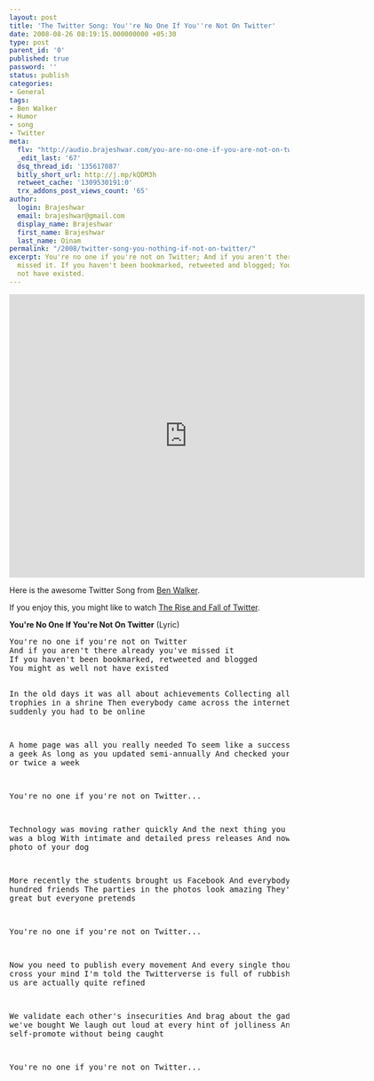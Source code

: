 ```yaml
---
layout: post
title: 'The Twitter Song: You''re No One If You''re Not On Twitter'
date: 2008-08-26 08:19:15.000000000 +05:30
type: post
parent_id: '0'
published: true
password: ''
status: publish
categories:
- General
tags:
- Ben Walker
- Humor
- song
- Twitter
meta:
  flv: "http://audio.brajeshwar.com/you-are-no-one-if-you-are-not-on-twitter.mp3\r\nhttp://audio.brajeshwar.com/you-are-no-one-if-you-are-not-on-twitter.jpg"
  _edit_last: '67'
  dsq_thread_id: '135617087'
  bitly_short_url: http://j.mp/kQDM3h
  retweet_cache: '1309530191:0'
  trx_addons_post_views_count: '65'
author:
  login: Brajeshwar
  email: brajeshwar@gmail.com
  display_name: Brajeshwar
  first_name: Brajeshwar
  last_name: Oinam
permalink: "/2008/twitter-song-you-nothing-if-not-on-twitter/"
excerpt: You're no one if you're not on Twitter; And if you aren't there already you've
  missed it. If you haven't been bookmarked, retweeted and blogged; You might as well
  not have existed.
---
```

<p><iframe title="YouTube video player" width="640" height="510" src="http://www.youtube.com/embed/dYP-wBaqQAI" frameborder="0" allowfullscreen></iframe></p>
<p>Here is the awesome Twitter Song from <a href="http://twitter.com/ihatemornings">Ben Walker</a>.</p>
<p>If you enjoy this, you might like to watch <a href="/2008/the-rise-and-fall-of-twitter/">The Rise and Fall of Twitter</a>.</p>
<p><strong>You're No One If You're Not On Twitter</strong> (Lyric)</p>
<pre name="code" class="css">
You're no one if you're not on Twitter
And if you aren't there already you've missed it
If you haven't been bookmarked, retweeted and blogged
You might as well not have existed

In the old days it was all about achievements
Collecting all your trophies in a shrine
Then everybody came across the internet
And suddenly you had to be online

A home page was all you really needed
To seem like a success but not a geek
As long as you updated semi-annually
And checked your email once or twice a week

You're no one if you're not on Twitter...

Technology was moving rather quickly
And the next thing you needed was a blog
With intimate and detailed press releases
And now and then a photo of your dog

More recently the students brought us Facebook
And everybody has a hundred friends
The parties in the photos look amazing
They're not so great but everyone pretends

You're no one if you're not on Twitter...

Now you need to publish every movement
And every single thought to cross your mind
I'm told the Twitterverse is full of rubbish
But most of us are actually quite refined

We validate each other's insecurities
And brag about the gadgets that we've bought
We laugh out loud at every hint of jolliness
And try to self-promote without being caught

You're no one if you're not on Twitter...
</pre>
